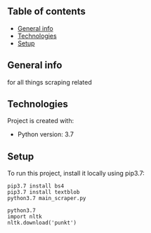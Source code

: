 ## Table of contents
* [General info](#general-info)
* [Technologies](#technologies)
* [Setup](#setup)

## General info
for all things scraping related

## Technologies
Project is created with:
* Python version: 3.7

## Setup
To run this project, install it locally using pip3.7:

```
pip3.7 install bs4
pip3.7 install textblob
python3.7 main_scraper.py
```

```
python3.7
import nltk
nltk.download('punkt')
```
